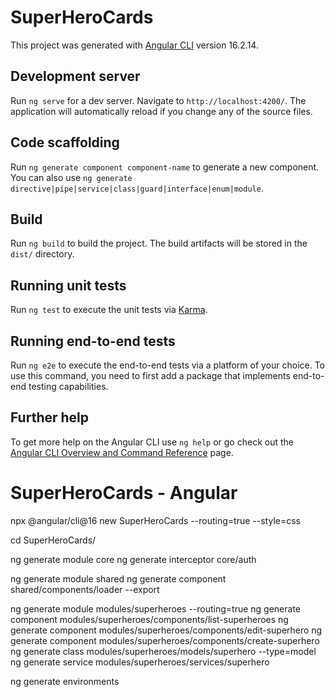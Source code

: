 # SuperHeroCards

This project was generated with [Angular CLI](https://github.com/angular/angular-cli) version 16.2.14.

## Development server

Run `ng serve` for a dev server. Navigate to `http://localhost:4200/`. The application will automatically reload if you change any of the source files.

## Code scaffolding

Run `ng generate component component-name` to generate a new component. You can also use `ng generate directive|pipe|service|class|guard|interface|enum|module`.

## Build

Run `ng build` to build the project. The build artifacts will be stored in the `dist/` directory.

## Running unit tests

Run `ng test` to execute the unit tests via [Karma](https://karma-runner.github.io).

## Running end-to-end tests

Run `ng e2e` to execute the end-to-end tests via a platform of your choice. To use this command, you need to first add a package that implements end-to-end testing capabilities.

## Further help

To get more help on the Angular CLI use `ng help` or go check out the [Angular CLI Overview and Command Reference](https://angular.io/cli) page.
# SuperHeroCards - Angular

npx @angular/cli@16 new SuperHeroCards --routing=true --style=css

cd SuperHeroCards/

ng generate module core
ng generate interceptor core/auth

ng generate module shared
ng generate component shared/components/loader --export

ng generate module modules/superheroes --routing=true
ng generate component modules/superheroes/components/list-superheroes
ng generate component modules/superheroes/components/edit-superhero
ng generate component modules/superheroes/components/create-superhero
ng generate class modules/superheroes/models/superhero --type=model
ng generate service modules/superheroes/services/superhero

ng generate environments